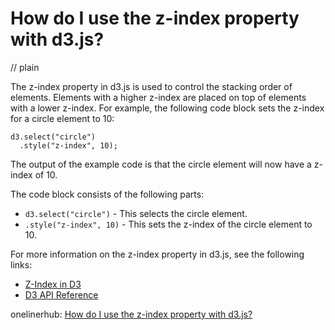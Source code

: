 # How do I use the z-index property with d3.js?
// plain

The z-index property in d3.js is used to control the stacking order of elements. Elements with a higher z-index are placed on top of elements with a lower z-index. For example, the following code block sets the z-index for a circle element to 10:

```
d3.select("circle")
  .style("z-index", 10);
```

The output of the example code is that the circle element will now have a z-index of 10.

The code block consists of the following parts:

* `d3.select("circle")` - This selects the circle element.
* `.style("z-index", 10)` - This sets the z-index of the circle element to 10.

For more information on the z-index property in d3.js, see the following links:

* [Z-Index in D3](https://www.dashingd3js.com/svg-z-index)
* [D3 API Reference](https://github.com/d3/d3-selection/blob/master/README.md#selection_style)

onelinerhub: [How do I use the z-index property with d3.js?](https://onelinerhub.com/javascript-d3/how-do-i-use-the-z-index-property-with-d--js)